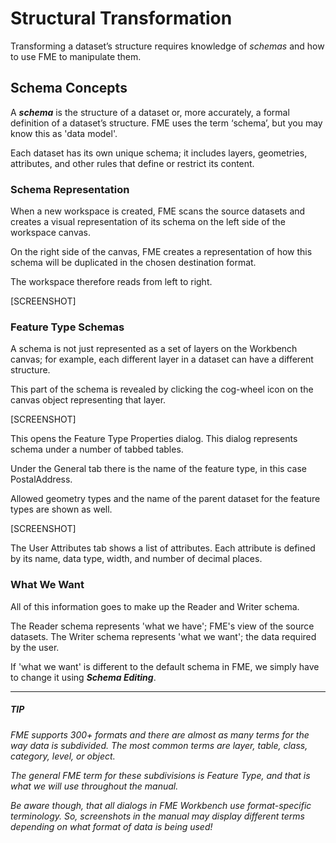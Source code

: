# Structural Transformation
Transforming a dataset’s structure requires knowledge of *schemas* and how to use FME to manipulate them.
 
## Schema Concepts
A ***schema*** is the structure of a dataset or, more accurately, a formal definition of a dataset’s structure. FME uses the term ‘schema’, but you may know this as 'data model'.

Each dataset has its own unique schema; it includes layers, geometries, attributes, and other rules that define or restrict its content.


### Schema Representation
When a new workspace is created, FME scans the source datasets and creates a visual representation of its schema on the left side of the workspace canvas. 

On the right side of the canvas, FME creates a representation of how this schema will be duplicated in the chosen destination format.

The workspace therefore reads from left to right.

[SCREENSHOT]


### Feature Type Schemas
A schema is not just represented as a set of layers on the Workbench canvas; for example, each different layer in a dataset can have a different structure. 

This part of the schema is revealed by clicking the cog-wheel icon on the canvas object representing that layer.

[SCREENSHOT]

This opens the Feature Type Properties dialog. This dialog represents schema under a number of tabbed tables.

Under the General tab there is the name of the feature type, in this case PostalAddress.

Allowed geometry types and the name of the parent dataset for the feature types are shown as well.

[SCREENSHOT]

The User Attributes tab shows a list of attributes. Each attribute is defined by its name, data type, width, and number of decimal places.


### What We Want
All of this information goes to make up the Reader and Writer schema. 

The Reader schema represents 'what we have'; FME's view of the source datasets. The Writer schema represents 'what we want'; the data required by the user.

If 'what we want' is different to the default schema in FME, we simply have to change it using ***Schema Editing***.




----------
##### *TIP*
*FME supports 300+ formats and there are almost as many terms for the way data is subdivided. The most common terms are layer, table, class, category, level, or object.*

*The general FME term for these subdivisions is Feature Type, and that is what we will use throughout the manual.*

*Be aware though, that all dialogs in FME Workbench use format-specific terminology. So, screenshots in the manual may display different terms depending on what format of data is being used!*